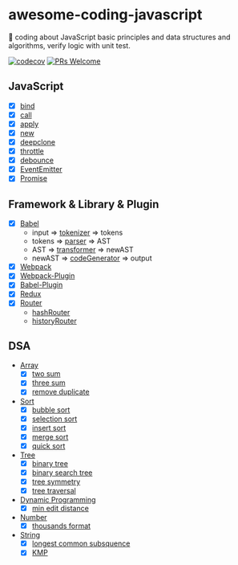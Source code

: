 # awesome-coding-javascript

📌 coding about JavaScript basic principles and data structures and algorithms, verify logic with unit test.

[![codecov](https://codecov.io/gh/caiyongmin/codes/branch/master/graph/badge.svg)](https://codecov.io/gh/caiyongmin/codes) [![PRs Welcome](https://img.shields.io/badge/PRs-welcome-brightgreen.svg)](README.md)

## JavaScript

- [x] [bind](./src/javascript/bind)
- [x] [call](./src/javascript/call)
- [x] [apply](./src/javascript/apply)
- [x] [new](./src/javascript/new)
- [x] [deepclone](./src/javascript/deepclone)
- [x] [throttle](./src/javascript/throttle)
- [x] [debounce](./src/javascript/debounce)
- [x] [EventEmitter](./src/javascript/event-emitter)
- [x] [Promise](./src/javascript/promise)

## Framework & Library & Plugin

- [x] [Babel](./src/bundler/babel)
  - input  => [tokenizer](./src/bundler/babel/lib/tokenizer.js)   => tokens
  - tokens => [parser](./src/bundler/babel/lib/parser.js)      => AST
  - AST    => [transformer](./src/bundler/babel/lib/transformer.js) => newAST
  - newAST => [codeGenerator](./src/bundler/babel/lib/codeGenerator.js)   => output
- [x] [Webpack](./src/bundler/webpack)
- [x] [Webpack-Plugin](./src/bundler/webpack-plugin)
- [x] [Babel-Plugin](./src/bundler/babel-plugin)
- [x] [Redux](./src/bundler/redux)
- [x] [Router](./src/bundler/router)
  - [hashRouter](./src/bundler/router/hashRouter.js)
  - [historyRouter](./src/bundler/router/historyRouter.js)

## DSA

- [Array](./src/dsa/array)
  - [x] [two sum](./src/dsa/array/twoSum.js)
  - [x] [three sum](./src/dsa/array/threeSum.js)
  - [x] [remove duplicate](./src/dsa/array/unique.js)
- [Sort](./src/dsa/sort)
  - [x] [bubble sort](./src/dsa/sort/bubbleSort.js)
  - [x] [selection sort](./src/dsa/sort/selectionSort.js)
  - [x] [insert sort](./src/dsa/sort/insertSort.js)
  - [x] [merge sort](./src/dsa/sort/mergeSort.js)
  - [x] [quick sort](./src/dsa/sort/quickSort.js)
- [Tree](./src/dsa/tree)
  - [x] [binary tree](./src/dsa/tree/binaryTree.js)
  - [x] [binary search tree](./src/dsa/tree/binarySearchTree.js)
  - [x] [tree symmetry](./src/dsa/tree/treeSymmetry.js)
  - [x] [tree traversal](./src/dsa/tree/treeTraversal.js)
- [Dynamic Programming](./src/dsa/dynamicProgramming)
  - [x] [min edit distance](./src/dsa/dynamicProgramming/minEditDistance.js)
- [Number](./src/dsa/number)
  - [x] [thousands format](./src/dsa/number/thousands.js)
- [String](./src/dsa/string)
  - [x] [longest common subsquence](./src/dsa/string/longestCommonSub.js)
  - [x] [KMP](./src/dsa/string/kmp.js)
